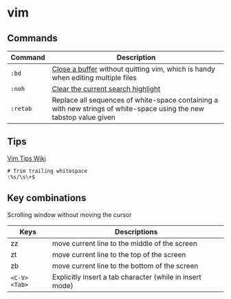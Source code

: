 # vim

## Commands

Command | Description
--- | ---
`:bd` | [Close a buffer](https://stackoverflow.com/a/256208) without quitting vim, which is handy when editing multiple files
`:noh` | [Clear the current search highlight](https://stackoverflow.com/a/658478)
`:retab` | Replace all sequences of white-space containing a <Tab> with new strings of white-space using the new tabstop value given

## Tips

[Vim Tips Wiki](http://vim.wikia.com/wiki/Vim_Tips_Wiki)

```
# Trim trailing whitespace
:%s/\s\+$
```

## Key combinations

Scrolling window without moving the cursor

Keys | Descriptions
--- | ---
zz | move current line to the middle of the screen
zt | move current line to the top of the screen
zb | move current line to the bottom of the screen
`<C-V><Tab>` | Explicitly insert a tab character (while in insert mode)
